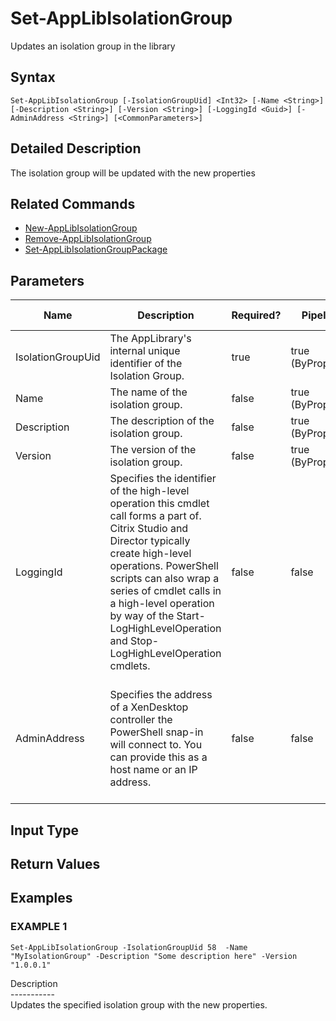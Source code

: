 ﻿# Set-AppLibIsolationGroup

   Updates an isolation group in the library

## Syntax
```
Set-AppLibIsolationGroup [-IsolationGroupUid] <Int32> [-Name <String>] [-Description <String>] [-Version <String>] [-LoggingId <Guid>] [-AdminAddress <String>] [<CommonParameters>]
```

## Detailed Description
   The isolation group will be updated with the new properties

## Related Commands
  * [New-AppLibIsolationGroup](New-AppLibIsolationGroup.html)
  * [Remove-AppLibIsolationGroup](Remove-AppLibIsolationGroup.html)
  * [Set-AppLibIsolationGroupPackage](Set-AppLibIsolationGroupPackage.html)
## Parameters

| Name   | Description | Required? | Pipeline Input | Default Value |
| --- | --- | --- | --- | --- |
| IsolationGroupUid | The AppLibrary's internal unique identifier of the Isolation Group. | true | true (ByPropertyName) |  |
| Name | The name of the isolation group. | false | true (ByPropertyName) |  |
| Description | The description of the isolation group. | false | true (ByPropertyName) |  |
| Version | The version of the isolation group. | false | true (ByPropertyName) |  |
| LoggingId | Specifies the identifier of the high-level operation this cmdlet call forms a part of. Citrix Studio and Director typically create high-level operations. PowerShell scripts can also wrap a series of cmdlet calls in a high-level operation by way of the Start-LogHighLevelOperation and Stop-LogHighLevelOperation cmdlets. | false | false |  |
| AdminAddress | Specifies the address of a XenDesktop controller the PowerShell snap-in will connect to. You can provide this as a host name or an IP address. | false | false | Localhost. Once a value is provided by any cmdlet, this value becomes the default. |

## Input Type
### 
   
## Return Values
### 
   
## Examples

### EXAMPLE 1
```
Set-AppLibIsolationGroup -IsolationGroupUid 58  -Name "MyIsolationGroup" -Description "Some description here" -Version "1.0.0.1"
```
   Description<br>-----------<br>Updates the specified isolation group with the new properties.
